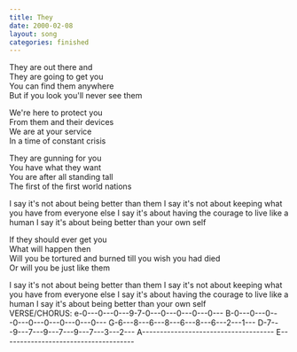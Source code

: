 ```yaml
---
title: They
date: 2000-02-08
layout: song
categories: finished
---
```

They are out there and  
They are going to get you  
You can find them anywhere  
But if you look you'll never see them

We're here to protect you  
From them and their devices  
We are at your service  
In a time of constant crisis

They are gunning for you  
You have what they want  
You are after all standing tall  
The first of the first world nations

<div class="chorus">
I say it's not about being better than them  
I say it's not about keeping what you have from everyone else  
I say it's about having the courage to live like a human  
I say it's about being better than your own self</div>

If they should ever get you  
What will happen then  
Will you be tortured and burned till you wish you had died  
Or will you be just like them

<div class="chorus">I say it's not about being better than them  
I say it's not about keeping what you have from everyone else  
I say it's about having the courage to live like a human  
I say it's about being better than your own self</div>

<div class="chords">
VERSE/CHORUS:  
e-0---0---0---9-7-0---0---0---0---0---  
B-0---0---0---0---0---0---0---0---0---  
G-6---8---6---8---6---8---6---2---1---  
D-7---9---7---9---7---9---7---3---2---  
A-------------------------------------  
E-------------------------------------</div>
